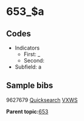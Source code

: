 # 653\_$a

## Codes

-   Indicators
    -   First: \_
    -   Second:
-   Subfield: a

## Sample bibs

9627679 [Quicksearch](https://search.library.yale.edu/catalog/9627679) [VXWS](http://prodorbis.library.yale.edu:7014/vxws/GetHoldingsService?bibId=9627679)

**Parent topic:**[653](../../tags/653/653.md)

